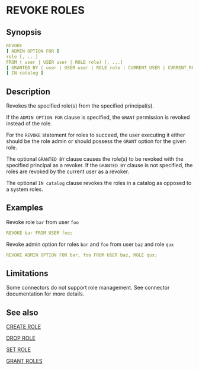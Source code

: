 # REVOKE ROLES

## Synopsis

```yaml
REVOKE
[ ADMIN OPTION FOR ]
role [, ...]
FROM ( user | USER user | ROLE role) [, ...]
[ GRANTED BY ( user | USER user | ROLE role | CURRENT_USER | CURRENT_ROLE ) ]
[ IN catalog ]
```

## Description

Revokes the specified role(s) from the specified principal(s).

If the `ADMIN OPTION FOR` clause is specified, the `GRANT` permission is revoked instead of the role.

For the `REVOKE` statement for roles to succeed, the user executing it either should be the role admin or should possess the `GRANT` option for the given role.

The optional `GRANTED BY` clause causes the role(s) to be revoked with the specified principal as a revoker. If the `GRANTED BY` clause is not specified, the roles are revoked by the current user as a revoker.

The optional `IN catalog` clause revokes the roles in a catalog as opposed to a system roles.

## Examples

Revoke role `bar` from user `foo`

```yaml
REVOKE bar FROM USER foo;
```

Revoke admin option for roles `bar` and `foo` from user `baz` and role `qux`

```yaml
REVOKE ADMIN OPTION FOR bar, foo FROM USER baz, ROLE qux;
```

## Limitations

Some connectors do not support role management. See connector documentation for more details.

## See also

[CREATE ROLE](./create_role.md) 

[DROP ROLE](./drop_role.md) 

[SET ROLE](./set_role.md) 

[GRANT ROLES](./grant_roles.md)